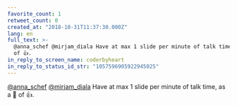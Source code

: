 ```yaml
---
favorite_count: 1
retweet_count: 0
created_at: "2018-10-31T11:37:30.000Z"
lang: en
full_text: >-
  @anna_schef @mirjam_diala Have at max 1 slide per minute of talk time, as a 📏
  of 👍.
in_reply_to_screen_name: coderbyheart
in_reply_to_status_id_str: "1057596905922945025"
---
```


[@anna_schef](https://twitter.com/anna_schef)
[@mirjam_diala](https://twitter.com/mirjam_diala) Have at max 1 slide per minute
of talk time, as a 📏 of 👍.
